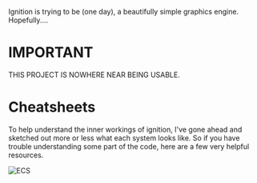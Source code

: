Ignition is trying to be (one day), a beautifully simple graphics engine. Hopefully....

# IMPORTANT

THIS PROJECT IS NOWHERE NEAR BEING USABLE. 

# Cheatsheets

To help understand the inner workings of ignition, I've gone ahead and sketched out more or less what each system looks like. So if you have trouble understanding some part of the code, here are a few very helpful resources.

![ECS](https://user-images.githubusercontent.com/52417950/171990743-e331d18b-82fa-46eb-8b58-4f01898c2bef.png)

